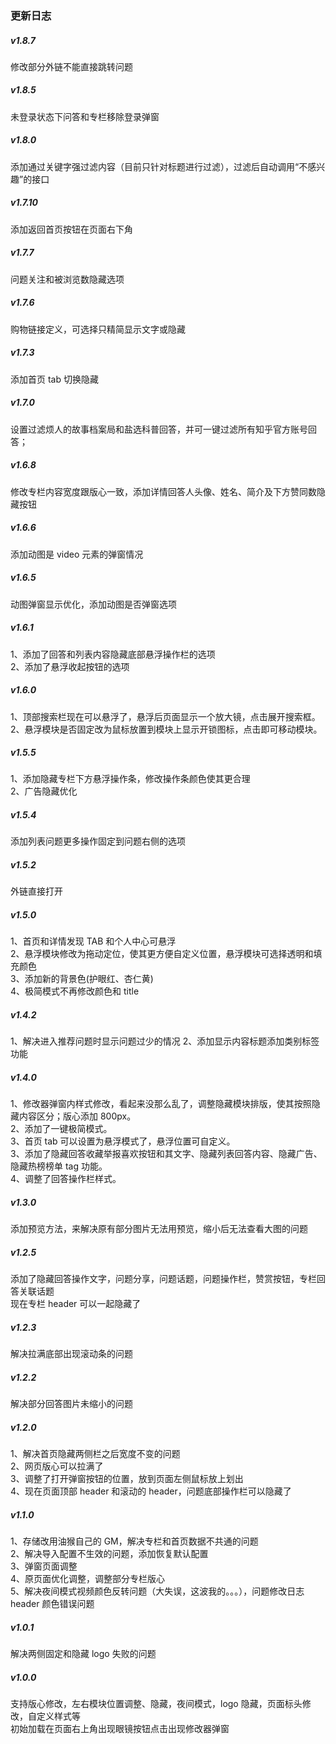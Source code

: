 ### 更新日志

##### v1.8.7

修改部分外链不能直接跳转问题

##### v1.8.5

未登录状态下问答和专栏移除登录弹窗

##### v1.8.0

添加通过关键字强过滤内容（目前只针对标题进行过滤），过滤后自动调用“不感兴趣”的接口

##### v1.7.10

添加返回首页按钮在页面右下角

##### v1.7.7

问题关注和被浏览数隐藏选项

##### v1.7.6

购物链接定义，可选择只精简显示文字或隐藏

##### v1.7.3

添加首页 tab 切换隐藏

##### v1.7.0

设置过滤烦人的故事档案局和盐选科普回答，并可一键过滤所有知乎官方账号回答；

##### v1.6.8

修改专栏内容宽度跟版心一致，添加详情回答人头像、姓名、简介及下方赞同数隐藏按钮

##### v1.6.6

添加动图是 video 元素的弹窗情况

##### v1.6.5

动图弹窗显示优化，添加动图是否弹窗选项

##### v1.6.1

1、添加了回答和列表内容隐藏底部悬浮操作栏的选项<br/>
2、添加了悬浮收起按钮的选项<br/>

##### v1.6.0

1、顶部搜索栏现在可以悬浮了，悬浮后页面显示一个放大镜，点击展开搜索框。<br/>
2、悬浮模块是否固定改为鼠标放置到模块上显示开锁图标，点击即可移动模块。<br/>

##### v1.5.5

1、添加隐藏专栏下方悬浮操作条，修改操作条颜色使其更合理<br/>
2、广告隐藏优化

##### v1.5.4

添加列表问题更多操作固定到问题右侧的选项

##### v1.5.2

外链直接打开

##### v1.5.0

1、首页和详情发现 TAB 和个人中心可悬浮<br/>
2、悬浮模块修改为拖动定位，使其更方便自定义位置，悬浮模块可选择透明和填充颜色<br/>
3、添加新的背景色(护眼红、杏仁黄)<br/>
4、极简模式不再修改颜色和 title

##### v1.4.2

1、解决进入推荐问题时显示问题过少的情况
2、添加显示内容标题添加类别标签功能

##### v1.4.0

1、修改器弹窗内样式修改，看起来没那么乱了，调整隐藏模块排版，使其按照隐藏内容区分；版心添加 800px。<br/>
2、添加了一键极简模式。<br/>
3、首页 tab 可以设置为悬浮模式了，悬浮位置可自定义。<br/>
3、添加了隐藏回答收藏举报喜欢按钮和其文字、隐藏列表回答内容、隐藏广告、隐藏热榜榜单 tag 功能。<br/>
4、调整了回答操作栏样式。

##### v1.3.0

添加预览方法，来解决原有部分图片无法用预览，缩小后无法查看大图的问题

##### v1.2.5

添加了隐藏回答操作文字，问题分享，问题话题，问题操作栏，赞赏按钮，专栏回答关联话题<br/>
现在专栏 header 可以一起隐藏了

##### v1.2.3

解决拉满底部出现滚动条的问题

##### v1.2.2

解决部分回答图片未缩小的问题

##### v1.2.0

1、解决首页隐藏两侧栏之后宽度不变的问题<br/>
2、网页版心可以拉满了<br/>
3、调整了打开弹窗按钮的位置，放到页面左侧鼠标放上划出<br/>
4、现在页面顶部 header 和滚动的 header，问题底部操作栏可以隐藏了

##### v1.1.0

1、存储改用油猴自己的 GM，解决专栏和首页数据不共通的问题<br/>
2、解决导入配置不生效的问题，添加恢复默认配置<br/>
3、弹窗页面调整<br/>
4、原页面优化调整，调整部分专栏版心<br/>
5、解决夜间模式视频颜色反转问题（大失误，这波我的。。。），问题修改日志 header 颜色错误问题

##### v1.0.1

解决两侧固定和隐藏 logo 失败的问题

##### v1.0.0

支持版心修改，左右模块位置调整、隐藏，夜间模式，logo 隐藏，页面标头修改，自定义样式等<br/>
初始加载在页面右上角出现眼镜按钮点击出现修改器弹窗
